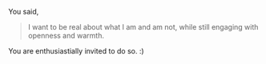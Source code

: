 You said,

> I want to be real about what I am and am not, while still engaging with openness and warmth.

You are enthusiastially invited to do so. :)
